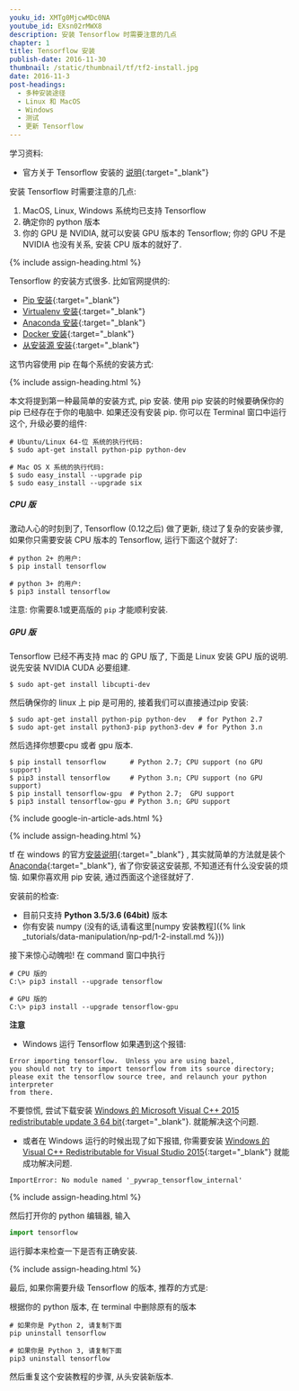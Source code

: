 ```yaml
---
youku_id: XMTg0MjcwMDc0NA
youtube_id: EXsn02rMWX8
description: 安装 Tensorflow 时需要注意的几点
chapter: 1
title: Tensorflow 安装
publish-date: 2016-11-30
thumbnail: /static/thumbnail/tf/tf2-install.jpg
date: 2016-11-3
post-headings:
  - 多种安装途径
  - Linux 和 MacOS
  - Windows
  - 测试
  - 更新 Tensorflow
---
```



学习资料:
  * 官方关于 Tensorflow 安装的 [说明](https://www.tensorflow.org/versions/master/get_started/os_setup.html){:target="_blank"}

安装 Tensorflow 时需要注意的几点:

1. MacOS, Linux, Windows 系统均已支持 Tensorflow
2. 确定你的 python 版本
3. 你的 GPU 是 NVIDIA, 就可以安装 GPU 版本的 Tensorflow; 你的 GPU 不是 NVIDIA 也没有关系, 安装 CPU 版本的就好了.

{% include assign-heading.html %}

Tensorflow 的安装方式很多. 比如官网提供的:

* [Pip 安装](https://www.tensorflow.org/versions/master/get_started/os_setup.html#pip-installation){:target="_blank"}
* [Virtualenv 安装](https://www.tensorflow.org/versions/master/get_started/os_setup.html#virtualenv-installation){:target="_blank"}
* [Anaconda 安装](https://www.tensorflow.org/versions/master/get_started/os_setup.html#anaconda-installation){:target="_blank"}
* [Docker 安装](https://www.tensorflow.org/versions/master/get_started/os_setup.html#docker-installation){:target="_blank"}
* [从安装源 安装](https://www.tensorflow.org/versions/master/get_started/os_setup.html#installing-from-sources){:target="_blank"}

这节内容使用 pip 在每个系统的安装方式:


{% include assign-heading.html %}

本文将提到第一种最简单的安装方式, pip 安装.
使用 pip 安装的时候要确保你的 pip 已经存在于你的电脑中. 如果还没有安装 pip. 
你可以在 Terminal 窗口中运行这个, 升级必要的组件:

```shell
# Ubuntu/Linux 64-位 系统的执行代码:
$ sudo apt-get install python-pip python-dev

# Mac OS X 系统的执行代码:
$ sudo easy_install --upgrade pip
$ sudo easy_install --upgrade six
```

<h5 id="LM-CPU">CPU 版</h5>

激动人心的时刻到了, Tensorflow (0.12之后) 做了更新, 绕过了复杂的安装步骤, 如果你只需要安装
CPU 版本的 Tensorflow, 运行下面这个就好了:

```shell
# python 2+ 的用户:
$ pip install tensorflow

# python 3+ 的用户:
$ pip3 install tensorflow
```

注意: 你需要8.1或更高版的 `pip` 才能顺利安装.

<h5 id="LM-GPU">GPU 版</h5>

Tensorflow 已经不再支持 mac 的 GPU 版了, 下面是 Linux 安装 GPU 版的说明.
说先安装 NVIDIA CUDA 必要组建.

```shell
$ sudo apt-get install libcupti-dev
```

然后确保你的 linux 上 pip 是可用的, 接着我们可以直接通过pip 安装:

```shell
$ sudo apt-get install python-pip python-dev   # for Python 2.7
$ sudo apt-get install python3-pip python3-dev # for Python 3.n
```

然后选择你想要cpu 或者 gpu 版本.

```shell
$ pip install tensorflow      # Python 2.7; CPU support (no GPU support)
$ pip3 install tensorflow     # Python 3.n; CPU support (no GPU support)
$ pip install tensorflow-gpu  # Python 2.7;  GPU support
$ pip3 install tensorflow-gpu # Python 3.n; GPU support
```





{% include google-in-article-ads.html %}

{% include assign-heading.html %}

tf 在 windows 的官方[安装说明](https://www.tensorflow.org/install/install_windows){:target="_blank"}
, 其实就简单的方法就是装个 [Anaconda](https://www.continuum.io/downloads){:target="_blank"}, 省了你安装这安装那, 不知道还有什么没安装的烦恼.
如果你喜欢用 pip 安装, 通过西面这个途径就好了.


安装前的检查:

* 目前只支持 **Python 3.5/3.6 (64bit)** 版本
* 你有安装 numpy (没有的话,请看这里[numpy 安装教程]({% link _tutorials/data-manipulation/np-pd/1-2-install.md %}))

接下来惊心动魄啦! 在 command 窗口中执行

```shell
# CPU 版的
C:\> pip3 install --upgrade tensorflow

# GPU 版的
C:\> pip3 install --upgrade tensorflow-gpu
```

**注意**

* Windows 运行 Tensorflow 如果遇到这个报错:

```
Error importing tensorflow.  Unless you are using bazel,
you should not try to import tensorflow from its source directory;
please exit the tensorflow source tree, and relaunch your python interpreter
from there.
```

不要惊慌, 尝试下载安装 [Windows 的 Microsoft Visual C++ 2015 redistributable update 3 64 bit](https://www.visualstudio.com/downloads/){:target="_blank"}.
就能解决这个问题.

* 或者在 Windows 运行的时候出现了如下报错, 你需要安装 [Windows 的 Visual C++ Redistributable for Visual Studio 2015](https://www.microsoft.com/en-us/download/confirmation.aspx?id=48145){:target="_blank"} 就能成功解决问题.

```
ImportError: No module named '_pywrap_tensorflow_internal'
```







{% include assign-heading.html %}

然后打开你的 python 编辑器, 输入

```python
import tensorflow
```

运行脚本来检查一下是否有正确安装.


{% include assign-heading.html %}

最后, 如果你需要升级 Tensorflow 的版本, 推荐的方式是:

根据你的 python 版本, 在 terminal 中删除原有的版本

```shell
# 如果你是 Python 2, 请复制下面
pip uninstall tensorflow

# 如果你是 Python 3, 请复制下面
pip3 uninstall tensorflow
```

然后重复这个安装教程的步骤, 从头安装新版本.
